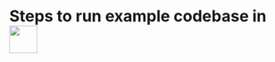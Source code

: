 # Steps to run example codebase in <img src="https://cdn.svgporn.com/logos/python.svg" height="50"/>

